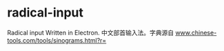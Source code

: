 # radical-input
Radical input Written in Electron. 中文部首输入法。字典源自 www.chinese-tools.com/tools/sinograms.html?r=
